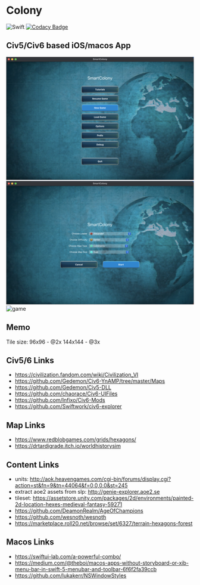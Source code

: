 # Colony

![Swift](https://github.com/mrommel/Colony/workflows/Swift/badge.svg) [![Codacy Badge](https://app.codacy.com/project/badge/Grade/250267c7467d403c9a3c1c0b4af7271f)](https://www.codacy.com/gh/mrommel/Colony/dashboard?utm_source=github.com&amp;utm_medium=referral&amp;utm_content=mrommel/Colony&amp;utm_campaign=Badge_Grade)

## Civ5/Civ6 based iOS/macos App

![menu](/Screenshots/screenshot-1-menu.png)
![setup](/Screenshots/screenshot-2-setup.png)
![game](/Screenshots/screenshot-3-game.png)

## Memo
Tile size:
96x96 - @2x
144x144 - @3x

## Civ5/6 Links
- https://civilization.fandom.com/wiki/Civilization_VI
- https://github.com/Gedemon/Civ6-YnAMP/tree/master/Maps
- https://github.com/Gedemon/Civ5-DLL
- https://github.com/chaorace/Civ6-UIFiles
- https://github.com/Infixo/Civ6-Mods
- https://github.com/Swiftwork/civ6-explorer

## Map Links
- https://www.redblobgames.com/grids/hexagons/
- https://drtardigrade.itch.io/worldhistorysim

## Content Links
- units: http://aok.heavengames.com/cgi-bin/forums/display.cgi?action=st&fn=9&tn=44064&f=0,0,0,0&st=245
- extract aoe2 assets from slp: http://genie-explorer.aoe2.se
- tileset: https://assetstore.unity.com/packages/2d/environments/painted-2d-location-hexes-medieval-fantasy-59271
- https://github.com/DeamonRealm/AgeOfChampions
- https://github.com/wesnoth/wesnoth
- https://marketplace.roll20.net/browse/set/6327/terrain-hexagons-forest

## Macos Links
- https://swiftui-lab.com/a-powerful-combo/
- https://medium.com/@theboi/macos-apps-without-storyboard-or-xib-menu-bar-in-swift-5-menubar-and-toolbar-6f6f2fa39ccb
- https://github.com/lukakerr/NSWindowStyles
